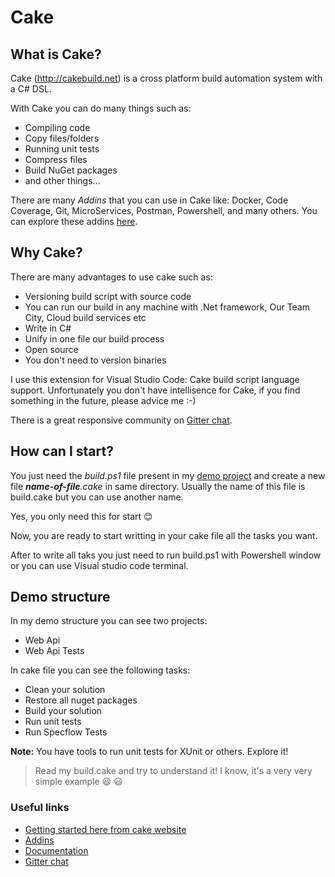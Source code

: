 # Cake

## What is Cake?

Cake (http://cakebuild.net) is a cross platform build automation system with a C# DSL.

With Cake you can do many things such as:
* Compiling code
* Copy files/folders
* Running unit tests
* Compress files
* Build NuGet packages
* and other things...

There are many _Addins_ that you can use in Cake like: 
Docker, Code Coverage, Git, MicroServices, Postman, Powershell, and many others.
You can explore these addins [here](http://cakebuild.net/addins/).

## Why Cake?

There are many advantages to use cake such as:
* Versioning build script with source code
* You can run our build in any machine with .Net framework, Our Team City, Cloud build services etc
* Write in C#
* Unify in one file our build process
* Open source
* You don't need to version binaries

I use this extension for Visual Studio Code: Cake build script language support. Unfortunately you don't have intellisence for Cake, if you find something in the future, please advice me :-)

There is a great responsive community on [Gitter chat](https://gitter.im/cake-build/cake).

## How can I start?

You just need the _build.ps1_ file present in my [demo project](https://github.com/monica85rodrigues/cake-demo/tree/master/CompleteCakeDemo) and create a new file _**name-of-file**.cake_ in same directory. Usually the name of this file is build.cake but you can use another name.

Yes, you only need this for start :blush:

Now, you are ready to start writting in your cake file all the tasks you want.

After to write all taks you just need to run build.ps1 with Powershell window or you can use Visual studio code terminal.

## Demo structure

In my demo structure you can see two projects:
* Web Api
* Web Api Tests

In cake file you can see the following tasks:
* Clean your solution
* Restore all nuget packages
* Build your solution
* Run unit tests
* Run Specflow Tests

**Note:** You have tools to run unit tests for XUnit or others. Explore it!

> Read my build.cake and try to understand it! I know, it's a very very simple example :smiley: :smiley: 

### Useful links

* [Getting started here from cake website](http://cakebuild.net/docs/tutorials/getting-started)
* [Addins](http://cakebuild.net/addins/)
* [Documentation](http://cakebuild.net/docs/)
* [Gitter chat](https://gitter.im/cake-build/cake)















